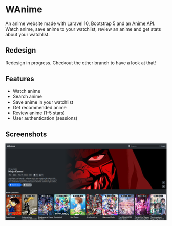 # WAnime

An anime website made with Laravel 10, Bootstrap 5 and an <a href="https://github.com/ghoshRitesh12/aniwatch-api">Anime API</a>. Watch anime, save anime to your watchlist, review an anime and get stats about your watchlist.

## Redesign
Redesign in progress. Checkout the other branch to have a look at that!

## Features
- Watch anime
- Search anime
- Save anime in your watchlist
- Get recommended anime
- Review anime (1-5 stars)
- User authentication (sessions)

## Screenshots
<img src="./screenshots/main1.png">